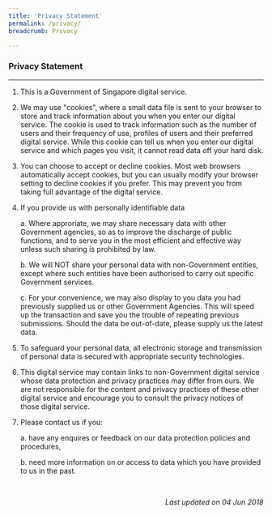 ```yaml
---
title: 'Privacy Statement'
permalink: /privacy/
breadcrumb: Privacy

---
```



### Privacy Statement
---
1.  This is a Government of Singapore digital service.

2.  We may use "cookies", where a small data file is sent to your browser to store and track information about you when you enter our digital service. The cookie is used to track information such as the number of users and their frequency of use, profiles of users and their preferred digital service. While this cookie can tell us when you enter our digital service and which pages you visit, it cannot read data off your hard disk.

3.  You can choose to accept or decline cookies. Most web browsers automatically accept cookies, but you can usually modify your browser setting to decline cookies if you prefer. This may prevent you from taking full advantage of the digital service.  

4.  If you provide us with personally identifiable data

     a. Where approriate, we may share necessary data with other Government agencies, so as to improve the discharge of public  functions, and to serve you in the most efficient and effective way unless such sharing is prohibited by law. 

     b. We will NOT share your personal data with non-Government entities, except where such entities have been authorised to carry out specific Government services.

     c. For your convenience, we may also display to you data you had previously supplied us or other    Government Agencies. This will speed up the transaction and save you the trouble of repeating previous submissions. Should the data be out-of-date, please supply us the latest data.  

5.  To safeguard your personal data, all electronic storage and transmission of personal data is secured with appropriate security technologies.

6.  This digital service may contain links to non-Government digital service whose data protection and privacy practices may differ from ours. We are not responsible for the content and privacy practices of these other digital service and encourage you to consult the privacy notices of those digital service.

7.  Please contact us if you: 

     a. have any enquires or feedback on our data protection policies and procedures,

     b. need more information on or access to data which you have provided to us in the past.

<br>
<p align="right"><i>Last updated on 04 Jun 2018</i></p>
